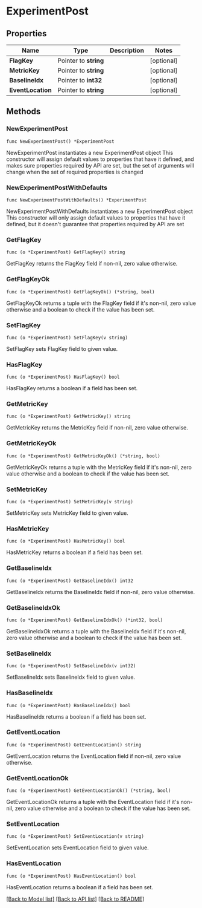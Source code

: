 # ExperimentPost

## Properties

Name | Type | Description | Notes
------------ | ------------- | ------------- | -------------
**FlagKey** | Pointer to **string** |  | [optional] 
**MetricKey** | Pointer to **string** |  | [optional] 
**BaselineIdx** | Pointer to **int32** |  | [optional] 
**EventLocation** | Pointer to **string** |  | [optional] 

## Methods

### NewExperimentPost

`func NewExperimentPost() *ExperimentPost`

NewExperimentPost instantiates a new ExperimentPost object
This constructor will assign default values to properties that have it defined,
and makes sure properties required by API are set, but the set of arguments
will change when the set of required properties is changed

### NewExperimentPostWithDefaults

`func NewExperimentPostWithDefaults() *ExperimentPost`

NewExperimentPostWithDefaults instantiates a new ExperimentPost object
This constructor will only assign default values to properties that have it defined,
but it doesn't guarantee that properties required by API are set

### GetFlagKey

`func (o *ExperimentPost) GetFlagKey() string`

GetFlagKey returns the FlagKey field if non-nil, zero value otherwise.

### GetFlagKeyOk

`func (o *ExperimentPost) GetFlagKeyOk() (*string, bool)`

GetFlagKeyOk returns a tuple with the FlagKey field if it's non-nil, zero value otherwise
and a boolean to check if the value has been set.

### SetFlagKey

`func (o *ExperimentPost) SetFlagKey(v string)`

SetFlagKey sets FlagKey field to given value.

### HasFlagKey

`func (o *ExperimentPost) HasFlagKey() bool`

HasFlagKey returns a boolean if a field has been set.

### GetMetricKey

`func (o *ExperimentPost) GetMetricKey() string`

GetMetricKey returns the MetricKey field if non-nil, zero value otherwise.

### GetMetricKeyOk

`func (o *ExperimentPost) GetMetricKeyOk() (*string, bool)`

GetMetricKeyOk returns a tuple with the MetricKey field if it's non-nil, zero value otherwise
and a boolean to check if the value has been set.

### SetMetricKey

`func (o *ExperimentPost) SetMetricKey(v string)`

SetMetricKey sets MetricKey field to given value.

### HasMetricKey

`func (o *ExperimentPost) HasMetricKey() bool`

HasMetricKey returns a boolean if a field has been set.

### GetBaselineIdx

`func (o *ExperimentPost) GetBaselineIdx() int32`

GetBaselineIdx returns the BaselineIdx field if non-nil, zero value otherwise.

### GetBaselineIdxOk

`func (o *ExperimentPost) GetBaselineIdxOk() (*int32, bool)`

GetBaselineIdxOk returns a tuple with the BaselineIdx field if it's non-nil, zero value otherwise
and a boolean to check if the value has been set.

### SetBaselineIdx

`func (o *ExperimentPost) SetBaselineIdx(v int32)`

SetBaselineIdx sets BaselineIdx field to given value.

### HasBaselineIdx

`func (o *ExperimentPost) HasBaselineIdx() bool`

HasBaselineIdx returns a boolean if a field has been set.

### GetEventLocation

`func (o *ExperimentPost) GetEventLocation() string`

GetEventLocation returns the EventLocation field if non-nil, zero value otherwise.

### GetEventLocationOk

`func (o *ExperimentPost) GetEventLocationOk() (*string, bool)`

GetEventLocationOk returns a tuple with the EventLocation field if it's non-nil, zero value otherwise
and a boolean to check if the value has been set.

### SetEventLocation

`func (o *ExperimentPost) SetEventLocation(v string)`

SetEventLocation sets EventLocation field to given value.

### HasEventLocation

`func (o *ExperimentPost) HasEventLocation() bool`

HasEventLocation returns a boolean if a field has been set.


[[Back to Model list]](../README.md#documentation-for-models) [[Back to API list]](../README.md#documentation-for-api-endpoints) [[Back to README]](../README.md)


